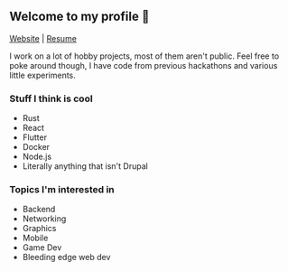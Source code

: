 ## Welcome to my profile 👋

[Website](https://jackmal.com) | [Resume](https://github.com/Dizeeee/resume/blob/master/jackmalcom.pdf)

I work on a lot of hobby projects, most of them aren't public. Feel free to poke around though, I have code from previous hackathons and various little experiments.

### Stuff I think is cool
- Rust
- React
- Flutter
- Docker
- Node.js
- Literally anything that isn't Drupal

### Topics I'm interested in
- Backend
- Networking
- Graphics
- Mobile
- Game Dev
- Bleeding edge web dev
